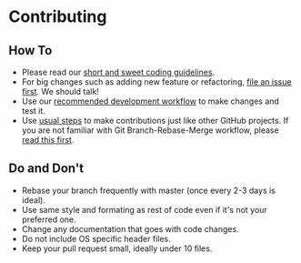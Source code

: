 # Contributing

## How To

- Please read our [short and sweet coding guidelines](coding_guidelines.md).
- For big changes such as adding new feature or refactoring, [file an issue first](https://github.com/Microsoft/AirSim/issues). We should talk!
- Use our [recommended development workflow](dev_workflow.md) to make changes and test it.
- Use [usual steps](https://akrabat.com/the-beginners-guide-to-contributing-to-a-github-project/) to make contributions just like other GitHub projects. If you are not familiar with Git Branch-Rebase-Merge workflow, please [read this first](http://shitalshah.com/p/git-workflow-branch-rebase-squash-merge/).

## Do and Don't
- Rebase your branch frequently with master (once every 2-3 days is ideal).
- Use same style and formating as rest of code even if it's not your preferred one.
- Change any documentation that goes with code changes.
- Do not include OS specific header files.
- Keep your pull request small, ideally under 10 files.
